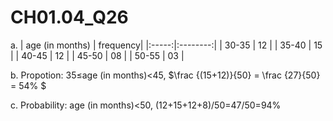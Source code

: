 # CH01.04_Q26 #

a. 
|  age (in months)  | frequency|
|:-----:|:--------:|
| 30-35 |    12    |
| 35-40 |    15    |
| 40-45 |    12    |
| 45-50 |    08    |
| 50-55 |    03    |

b. Propotion: 35≤age (in months)<45, $\frac {(15+12)}{50} = \frac {27}{50} = 54% $

c. Probability: age (in months)<50, (12+15+12+8)/50=47/50=94%
